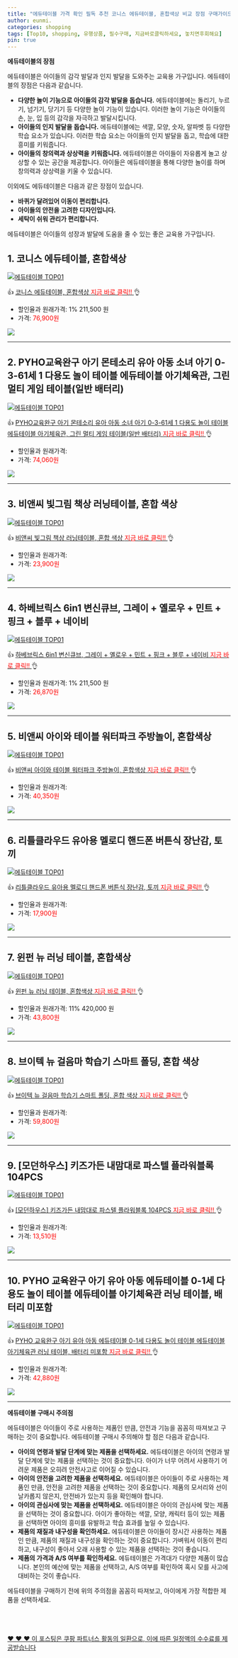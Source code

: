```yaml
---
title: "에듀테이블 가격 확인 필독 추천 코니스 에듀테이블, 혼합색상 비교 장점 구매가이드"
author: eunmi.
categories: shopping
tags: [Top10, shopping, 유행상품, 필수구매, 지금바로클릭하세요, 놓치면후회해요]
pin: true
---
```

**에듀테이블의 장점**

에듀테이블은 아이들의 감각 발달과 인지 발달을 도와주는 교육용 가구입니다. 에듀테이블의 장점은 다음과 같습니다.

* **다양한 놀이 기능으로 아이들의 감각 발달을 돕습니다.** 에듀테이블에는 돌리기, 누르기, 넘기기, 당기기 등 다양한 놀이 기능이 있습니다. 이러한 놀이 기능은 아이들의 손, 눈, 입 등의 감각을 자극하고 발달시킵니다.
* **아이들의 인지 발달을 돕습니다.** 에듀테이블에는 색깔, 모양, 숫자, 알파벳 등 다양한 학습 요소가 있습니다. 이러한 학습 요소는 아이들의 인지 발달을 돕고, 학습에 대한 흥미를 키워줍니다.
* **아이들의 창의력과 상상력을 키워줍니다.** 에듀테이블은 아이들이 자유롭게 놀고 상상할 수 있는 공간을 제공합니다. 아이들은 에듀테이블을 통해 다양한 놀이를 하며 창의력과 상상력을 키울 수 있습니다.

이외에도 에듀테이블은 다음과 같은 장점이 있습니다.

* **바퀴가 달려있어 이동이 편리합니다.**
* **아이들의 안전을 고려한 디자인입니다.**
* **세탁이 쉬워 관리가 편리합니다.**

에듀테이블은 아이들의 성장과 발달에 도움을 줄 수 있는 좋은 교육용 가구입니다.

   

## 1. 코니스 에듀테이블, 혼합색상

[![에듀테이블 TOP01](https://thumbnail8.coupangcdn.com/thumbnails/remote/230x230ex/image/vendor_inventory/bb7f/d682fa5b0386858287e449a0eb6f578e9780c31d1d5cd3614df19b6078f1.jpg)](https://link.coupang.com/re/AFFSDP?lptag=AF3617701&subid=GithubCoopas&pageKey=4774836935&traceid=V0-153&itemId=6099753013&vendorItemId=76367902653)


👍 [코니스 에듀테이블, 혼합색상 <font color=red> 지금 바로 클릭!! </font> ](https://link.coupang.com/re/AFFSDP?lptag=AF3617701&subid=GithubCoopas&pageKey=4774836935&traceid=V0-153&itemId=6099753013&vendorItemId=76367902653) 👌 


- 할인율과 원래가격: 1%  211,500   원
- 가격: <span style='color:red'>76,900원</span>

[![](/discount_price.png)](https://link.coupang.com/re/AFFSDP?lptag=AF3617701&subid=GithubCoopas&pageKey=4774836935&traceid=V0-153&itemId=6099753013&vendorItemId=76367902653)

---


   

## 2. PYHO교육완구 아기 몬테소리 유아 아동 소녀 아기 0-3-61세 1 다용도 놀이 테이블 에듀테이블 아기체육관, 그린 멀티 게임 테이블(일반 배터리)

[![에듀테이블 TOP01](https://thumbnail7.coupangcdn.com/thumbnails/remote/230x230ex/image/vendor_inventory/863e/43bba43f06ddf7780338c138299f4fb85162cc7565b9b55c56b63009d6ea.jpeg)](https://link.coupang.com/re/AFFSDP?lptag=AF3617701&subid=GithubCoopas&pageKey=7532627998&traceid=V0-153&itemId=19782151800&vendorItemId=87669582029)


👍 [PYHO교육완구 아기 몬테소리 유아 아동 소녀 아기 0-3-61세 1 다용도 놀이 테이블 에듀테이블 아기체육관, 그린 멀티 게임 테이블(일반 배터리) <font color=red> 지금 바로 클릭!! </font> ](https://link.coupang.com/re/AFFSDP?lptag=AF3617701&subid=GithubCoopas&pageKey=7532627998&traceid=V0-153&itemId=19782151800&vendorItemId=87669582029) 👌 


- 할인율과 원래가격: 
- 가격: <span style='color:red'>74,060원</span>

[![](/discount_price.png)](https://link.coupang.com/re/AFFSDP?lptag=AF3617701&subid=GithubCoopas&pageKey=7532627998&traceid=V0-153&itemId=19782151800&vendorItemId=87669582029)

---


   

## 3. 비앤씨 빛그림 책상 러닝테이블, 혼합 색상

[![에듀테이블 TOP01](https://thumbnail10.coupangcdn.com/thumbnails/remote/230x230ex/image/retail/images/2018/10/16/11/7/ba6de624-9b8c-49c2-9bf8-88d30d892ba5.jpg)](https://link.coupang.com/re/AFFSDP?lptag=AF3617701&subid=GithubCoopas&pageKey=145366948&traceid=V0-153&itemId=421472780&vendorItemId=4036837753)


👍 [비앤씨 빛그림 책상 러닝테이블, 혼합 색상 <font color=red> 지금 바로 클릭!! </font> ](https://link.coupang.com/re/AFFSDP?lptag=AF3617701&subid=GithubCoopas&pageKey=145366948&traceid=V0-153&itemId=421472780&vendorItemId=4036837753) 👌 


- 할인율과 원래가격: 
- 가격: <span style='color:red'>23,900원</span>

[![](/discount_price.png)](https://link.coupang.com/re/AFFSDP?lptag=AF3617701&subid=GithubCoopas&pageKey=145366948&traceid=V0-153&itemId=421472780&vendorItemId=4036837753)

---


   

## 4. 하베브릭스 6in1 변신큐브, 그레이 + 옐로우 + 민트 + 핑크 + 블루 + 네이비

[![에듀테이블 TOP01](https://thumbnail7.coupangcdn.com/thumbnails/remote/230x230ex/image/retail/images/2281133573405347-617f35ca-2ca8-43e4-a35c-af05ab5f01a6.jpg)](https://link.coupang.com/re/AFFSDP?lptag=AF3617701&subid=GithubCoopas&pageKey=2080613166&traceid=V0-153&itemId=3534608908&vendorItemId=71520626815)


👍 [하베브릭스 6in1 변신큐브, 그레이 + 옐로우 + 민트 + 핑크 + 블루 + 네이비 <font color=red> 지금 바로 클릭!! </font> ](https://link.coupang.com/re/AFFSDP?lptag=AF3617701&subid=GithubCoopas&pageKey=2080613166&traceid=V0-153&itemId=3534608908&vendorItemId=71520626815) 👌 


- 할인율과 원래가격: 1%  211,500   원
- 가격: <span style='color:red'>26,870원</span>

[![](/discount_price.png)](https://link.coupang.com/re/AFFSDP?lptag=AF3617701&subid=GithubCoopas&pageKey=2080613166&traceid=V0-153&itemId=3534608908&vendorItemId=71520626815)

---


   

## 5. 비앤씨 아이와 테이블 워터파크 주방놀이, 혼합색상

[![에듀테이블 TOP01](https://thumbnail8.coupangcdn.com/thumbnails/remote/230x230ex/image/retail/images/2021/05/30/10/6/1097958e-f618-4a55-bf75-39967de6c4f9.jpg)](https://link.coupang.com/re/AFFSDP?lptag=AF3617701&subid=GithubCoopas&pageKey=5595282676&traceid=V0-153&itemId=8992479669&vendorItemId=76278955939)


👍 [비앤씨 아이와 테이블 워터파크 주방놀이, 혼합색상 <font color=red> 지금 바로 클릭!! </font> ](https://link.coupang.com/re/AFFSDP?lptag=AF3617701&subid=GithubCoopas&pageKey=5595282676&traceid=V0-153&itemId=8992479669&vendorItemId=76278955939) 👌 


- 할인율과 원래가격: 
- 가격: <span style='color:red'>40,350원</span>

[![](/discount_price.png)](https://link.coupang.com/re/AFFSDP?lptag=AF3617701&subid=GithubCoopas&pageKey=5595282676&traceid=V0-153&itemId=8992479669&vendorItemId=76278955939)

---


   

## 6. 리틀클라우드 유아용 멜로디 핸드폰 버튼식 장난감, 토끼

[![에듀테이블 TOP01](https://thumbnail8.coupangcdn.com/thumbnails/remote/230x230ex/image/retail/images/2023/07/21/17/9/5f964bbb-800f-4707-b0d3-92c3f7c77234.jpg)](https://link.coupang.com/re/AFFSDP?lptag=AF3617701&subid=GithubCoopas&pageKey=6938908167&traceid=V0-153&itemId=16819564093&vendorItemId=86650065003)


👍 [리틀클라우드 유아용 멜로디 핸드폰 버튼식 장난감, 토끼 <font color=red> 지금 바로 클릭!! </font> ](https://link.coupang.com/re/AFFSDP?lptag=AF3617701&subid=GithubCoopas&pageKey=6938908167&traceid=V0-153&itemId=16819564093&vendorItemId=86650065003) 👌 


- 할인율과 원래가격: 
- 가격: <span style='color:red'>17,900원</span>

[![](/discount_price.png)](https://link.coupang.com/re/AFFSDP?lptag=AF3617701&subid=GithubCoopas&pageKey=6938908167&traceid=V0-153&itemId=16819564093&vendorItemId=86650065003)

---


   

## 7. 윈펀 뉴 러닝 테이블, 혼합색상

[![에듀테이블 TOP01](https://thumbnail8.coupangcdn.com/thumbnails/remote/230x230ex/image/retail/images/82619248316256-b6abcb8d-274e-4249-ade4-d4832fd55a5d.jpg)](https://link.coupang.com/re/AFFSDP?lptag=AF3617701&subid=GithubCoopas&pageKey=26147138&traceid=V0-153&itemId=101527612&vendorItemId=3000068344)


👍 [윈펀 뉴 러닝 테이블, 혼합색상 <font color=red> 지금 바로 클릭!! </font> ](https://link.coupang.com/re/AFFSDP?lptag=AF3617701&subid=GithubCoopas&pageKey=26147138&traceid=V0-153&itemId=101527612&vendorItemId=3000068344) 👌 


- 할인율과 원래가격: 11%  420,000   원
- 가격: <span style='color:red'>43,800원</span>

[![](/discount_price.png)](https://link.coupang.com/re/AFFSDP?lptag=AF3617701&subid=GithubCoopas&pageKey=26147138&traceid=V0-153&itemId=101527612&vendorItemId=3000068344)

---


   

## 8. 브이텍 뉴 걸음마 학습기 스마트 폴딩, 혼합 색상

[![에듀테이블 TOP01](https://thumbnail8.coupangcdn.com/thumbnails/remote/230x230ex/image/retail/images/572112640794870-9c79855b-ecb9-4741-a980-5368074eaeb6.jpg)](https://link.coupang.com/re/AFFSDP?lptag=AF3617701&subid=GithubCoopas&pageKey=1096473141&traceid=V0-153&itemId=2054274450&vendorItemId=70053564823)


👍 [브이텍 뉴 걸음마 학습기 스마트 폴딩, 혼합 색상 <font color=red> 지금 바로 클릭!! </font> ](https://link.coupang.com/re/AFFSDP?lptag=AF3617701&subid=GithubCoopas&pageKey=1096473141&traceid=V0-153&itemId=2054274450&vendorItemId=70053564823) 👌 


- 할인율과 원래가격: 
- 가격: <span style='color:red'>59,800원</span>

[![](/discount_price.png)](https://link.coupang.com/re/AFFSDP?lptag=AF3617701&subid=GithubCoopas&pageKey=1096473141&traceid=V0-153&itemId=2054274450&vendorItemId=70053564823)

---


   

## 9. [모던하우스] 키즈가든 내맘대로 파스텔 플라워블록 104PCS

[![에듀테이블 TOP01](https://thumbnail7.coupangcdn.com/thumbnails/remote/230x230ex/image/vendor_inventory/d897/e9aba55bb88ac4c0390e97f7b183c5a04f0729abf8b3b8094b99a17b3cd6.jpg)](https://link.coupang.com/re/AFFSDP?lptag=AF3617701&subid=GithubCoopas&pageKey=7065311157&traceid=V0-153&itemId=17530898936&vendorItemId=84765922576)


👍 [[모던하우스] 키즈가든 내맘대로 파스텔 플라워블록 104PCS <font color=red> 지금 바로 클릭!! </font> ](https://link.coupang.com/re/AFFSDP?lptag=AF3617701&subid=GithubCoopas&pageKey=7065311157&traceid=V0-153&itemId=17530898936&vendorItemId=84765922576) 👌 


- 할인율과 원래가격: 
- 가격: <span style='color:red'>13,510원</span>

[![](/discount_price.png)](https://link.coupang.com/re/AFFSDP?lptag=AF3617701&subid=GithubCoopas&pageKey=7065311157&traceid=V0-153&itemId=17530898936&vendorItemId=84765922576)

---


   

## 10. PYHO 교육완구 아기 유아 아동 에듀테이블 0-1세 다용도 놀이 테이블 에듀테이블 아기체육관 러닝 테이블, 배터리 미포함

[![에듀테이블 TOP01](https://thumbnail10.coupangcdn.com/thumbnails/remote/230x230ex/image/vendor_inventory/4bd2/77bff5991775fb9e6e2960d650dfaf0dd838afbc2b3abe9ec3067894b05a.jpeg)](https://link.coupang.com/re/AFFSDP?lptag=AF3617701&subid=GithubCoopas&pageKey=7615300219&traceid=V0-153&itemId=20177798175&vendorItemId=87269869110)


👍 [PYHO 교육완구 아기 유아 아동 에듀테이블 0-1세 다용도 놀이 테이블 에듀테이블 아기체육관 러닝 테이블, 배터리 미포함 <font color=red> 지금 바로 클릭!! </font> ](https://link.coupang.com/re/AFFSDP?lptag=AF3617701&subid=GithubCoopas&pageKey=7615300219&traceid=V0-153&itemId=20177798175&vendorItemId=87269869110) 👌 


- 할인율과 원래가격: 
- 가격: <span style='color:red'>42,880원</span>

[![](/discount_price.png)](https://link.coupang.com/re/AFFSDP?lptag=AF3617701&subid=GithubCoopas&pageKey=7615300219&traceid=V0-153&itemId=20177798175&vendorItemId=87269869110)

---
**에듀테이블 구매시 주의점**

에듀테이블은 아이들이 주로 사용하는 제품인 만큼, 안전과 기능을 꼼꼼히 따져보고 구매하는 것이 중요합니다. 에듀테이블 구매시 주의해야 할 점은 다음과 같습니다.

* **아이의 연령과 발달 단계에 맞는 제품을 선택하세요.** 에듀테이블은 아이의 연령과 발달 단계에 맞는 제품을 선택하는 것이 중요합니다. 아이가 너무 어려서 사용하기 어려운 제품은 오히려 안전사고로 이어질 수 있습니다.
* **아이의 안전을 고려한 제품을 선택하세요.** 에듀테이블은 아이들이 주로 사용하는 제품인 만큼, 안전을 고려한 제품을 선택하는 것이 중요합니다. 제품의 모서리와 선이 날카롭지 않은지, 안전바가 있는지 등을 확인해야 합니다.
* **아이의 관심사에 맞는 제품을 선택하세요.** 에듀테이블은 아이의 관심사에 맞는 제품을 선택하는 것이 중요합니다. 아이가 좋아하는 색깔, 모양, 캐릭터 등이 있는 제품을 선택하면 아이의 흥미를 유발하고 학습 효과를 높일 수 있습니다.
* **제품의 재질과 내구성을 확인하세요.** 에듀테이블은 아이들이 장시간 사용하는 제품인 만큼, 제품의 재질과 내구성을 확인하는 것이 중요합니다. 가벼워서 이동이 편리하고, 내구성이 좋아서 오래 사용할 수 있는 제품을 선택하는 것이 좋습니다.
* **제품의 가격과 A/S 여부를 확인하세요.** 에듀테이블은 가격대가 다양한 제품이 많습니다. 본인의 예산에 맞는 제품을 선택하고, A/S 여부를 확인하여 혹시 모를 사고에 대비하는 것이 좋습니다.

에듀테이블을 구매하기 전에 위의 주의점을 꼼꼼히 따져보고, 아이에게 가장 적합한 제품을 선택하세요.<br><br><br><br><br> [ ❤ ❤ ❤ 이 포스팅은 쿠팡 파트너스 활동의 일환으로, 이에 따른 일정액의 수수료를 제공받습니다](https://link.coupang.com/a/bcEFyh)